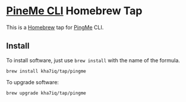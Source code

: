 # [PineMe CLI](https://github.com/kha7iq/pingme) Homebrew Tap

This is a [Homebrew](https://brew.sh) tap for [PingMe](https://github.com/kha7iq/pingme) CLI.


## Install

To install software, just use `brew install` with the name of the formula.

```shell
brew install kha7iq/tap/pingme
```

To upgrade software:

```shell
brew upgrade kha7iq/tap/pingme
```
